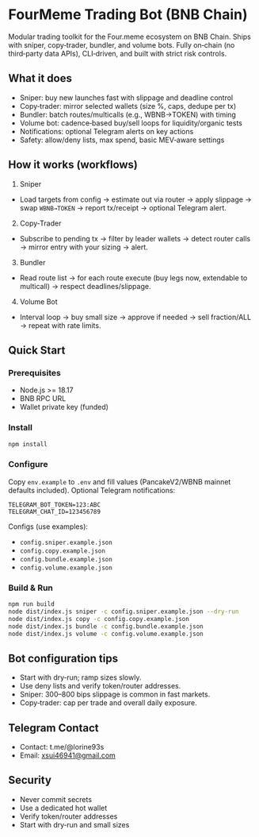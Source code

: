 # FourMeme Trading Bot (BNB Chain)

Modular trading toolkit for the Four.meme ecosystem on BNB Chain. Ships with sniper, copy‑trader, bundler, and volume bots. Fully on‑chain (no third‑party data APIs), CLI‑driven, and built with strict risk controls.

## What it does
- Sniper: buy new launches fast with slippage and deadline control
- Copy‑trader: mirror selected wallets (size %, caps, dedupe per tx)
- Bundler: batch routes/multicalls (e.g., WBNB→TOKEN) with timing
- Volume bot: cadence‑based buy/sell loops for liquidity/organic tests
- Notifications: optional Telegram alerts on key actions
- Safety: allow/deny lists, max spend, basic MEV‑aware settings


## How it works (workflows)

1) Sniper
- Load targets from config → estimate out via router → apply slippage → swap `WBNB→TOKEN` → report tx/receipt → optional Telegram alert.

2) Copy‑Trader
- Subscribe to pending tx → filter by leader wallets → detect router calls → mirror entry with your sizing → alert.

3) Bundler
- Read route list → for each route execute (buy legs now, extendable to multicall) → respect deadlines/slippage.

4) Volume Bot
- Interval loop → buy small size → approve if needed → sell fraction/ALL → repeat with rate limits.

## Quick Start

### Prerequisites
- Node.js >= 18.17
- BNB RPC URL
- Wallet private key (funded)

### Install
```bash
npm install
```

### Configure
Copy `env.example` to `.env` and fill values (PancakeV2/WBNB mainnet defaults included). Optional Telegram notifications:
```
TELEGRAM_BOT_TOKEN=123:ABC
TELEGRAM_CHAT_ID=123456789
```

Configs (use examples):
- `config.sniper.example.json`
- `config.copy.example.json`
- `config.bundle.example.json`
- `config.volume.example.json`

### Build & Run
```bash
npm run build
node dist/index.js sniper -c config.sniper.example.json --dry-run
node dist/index.js copy -c config.copy.example.json
node dist/index.js bundle -c config.bundle.example.json
node dist/index.js volume -c config.volume.example.json
```


## Bot configuration tips
- Start with dry‑run; ramp sizes slowly.
- Use deny lists and verify token/router addresses.
- Sniper: 300–800 bips slippage is common in fast markets.
- Copy‑trader: cap per trade and overall daily exposure.

## Telegram Contact
- Contact: t.me/@lorine93s
- Email: xsui46941@gmail.com

## Security
- Never commit secrets
- Use a dedicated hot wallet
- Verify token/router addresses
- Start with dry‑run and small sizes
